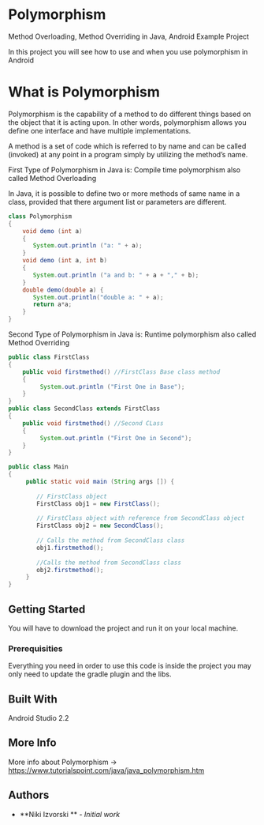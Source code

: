 # Polymorphism
Method Overloading, Method Overriding in Java, Android Example Project

In this project you will see how to use and when you use polymorphism in Android

# What is Polymorphism

Polymorphism is the capability of a method to do different things based on the object that it is acting upon. 
In other words, polymorphism allows you define one interface and have multiple implementations.

A method is a set of code which is referred to by name and can be called (invoked) at any point in a program simply by utilizing the method’s name.

First Type of Polymorphism in Java is: Compile time polymorphism also called Method Overloading

In Java, it is possible to define two or more methods of same name in a class, provided that there argument list or parameters are different.

```java
class Polymorphism
{
    void demo (int a)
    {
       System.out.println ("a: " + a);
    }
    void demo (int a, int b)
    {
       System.out.println ("a and b: " + a + "," + b);
    }
    double demo(double a) {
       System.out.println("double a: " + a);
       return a*a;
    }
}
```

Second Type of Polymorphism in Java is: Runtime polymorphism also called Method Overriding

```java
public class FirstClass
{
    public void firstmethod() //FirstClass Base class method
    {
         System.out.println ("First One in Base");
    }
}
public class SecondClass extends FirstClass
{
    public void firstmethod() //Second CLass
    {
         System.out.println ("First One in Second");
    }
}

public class Main
{
     public static void main (String args []) {
     
        // FirstClass object
        FirstClass obj1 = new FirstClass(); 
        
        // FirstClass object with reference from SecondClass object
        FirstClass obj2 = new SecondClass(); 
        
        // Calls the method from SecondClass class
        obj1.firstmethod(); 
        
        //Calls the method from SecondClass class
        obj2.firstmethod(); 
     }
}
```

## Getting Started

You will have to download the project and run it on your local machine.

### Prerequisities

Everything you need in order to use this code is inside the project you may only need to update the gradle plugin and the libs.

## Built With

Android Studio 2.2

## More Info

More info about Polymorphism -> https://www.tutorialspoint.com/java/java_polymorphism.htm

## Authors

* **Niki Izvorski ** - *Initial work*
